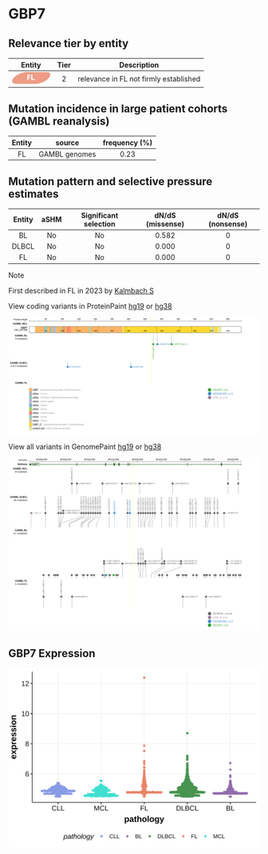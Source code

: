# GBP7

## Relevance tier by entity

|Entity|Tier|Description                           |
|:------:|:----:|--------------------------------------|
|![FL](images/icons/FL_tier2.png)    |2   |relevance in FL not firmly established|

## Mutation incidence in large patient cohorts (GAMBL reanalysis)

|Entity|source       |frequency (%)|
|:------:|:-------------:|:-------------:|
|FL    |GAMBL genomes|0.23         |

## Mutation pattern and selective pressure estimates

|Entity|aSHM|Significant selection|dN/dS (missense)|dN/dS (nonsense)|
|:------:|:----:|:---------------------:|:----------------:|:----------------:|
|BL    |No  |No                   |0.582           |0               |
|DLBCL |No  |No                   |0.000           |0               |
|FL    |No  |No                   |0.000           |0               |


> [!NOTE]
> First described in FL in 2023 by [Kalmbach S](https://pubmed.ncbi.nlm.nih.gov/37563306)


View coding variants in ProteinPaint [hg19](https://morinlab.github.io/LLMPP/GAMBL/GBP7_protein.html)  or [hg38](https://morinlab.github.io/LLMPP/GAMBL/GBP7_protein_hg38.html)

![image](images/proteinpaint/GBP7_NM_207398.svg)

View all variants in GenomePaint [hg19](https://morinlab.github.io/LLMPP/GAMBL/GBP7.html)  or [hg38](https://morinlab.github.io/LLMPP/GAMBL/GBP7_hg38.html)

![image](images/proteinpaint/GBP7.svg)
## GBP7 Expression
![image](images/gene_expression/GBP7_by_pathology.svg)
<!-- ORIGIN: russler-germainMutationsAssociatedProgression2023a -->
<!-- FL: russler-germainMutationsAssociatedProgression2023a -->
